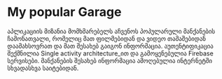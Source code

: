 # My popular Garage

აპლიკაციის მიზანია მომხმარებელს აჩვენოს პოპულარული მანქანების ჩამონათვალი, რომელიც მათ ფილმებიდან და ვიდეო თამაშებიდან დაამახსოვრათ და მათ შესახებ გაიგონ ინფორმაცია.
აუთენტიფიკაცია შექმნილია Single activity architecture_ით და გამოყენებულია Firebase სერვისები.
მანქანების შესახებ ინფორმაცია ამოღებულია ინტერნეტში სხვადასხვა საიტებიდან.

